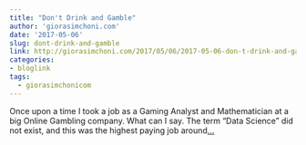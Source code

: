 ```yaml
---
title: "Don't Drink and Gamble"
author: 'giorasimchoni.com'
date: '2017-05-06'
slug: dont-drink-and-gamble
link: http://giorasimchoni.com/2017/05/06/2017-05-06-don-t-drink-and-gamble/
categories:
- bloglink
tags:
  - giorasimchonicom
---
```


Once upon a time I took a job as a Gaming Analyst and Mathematician at a big Online Gambling company. What can I say. The term “Data Science” did not exist, and this was the highest paying job around[... <i class="fas fa-external-link-alt"></i>](http://giorasimchoni.com/2017/05/06/2017-05-06-don-t-drink-and-gamble/)

